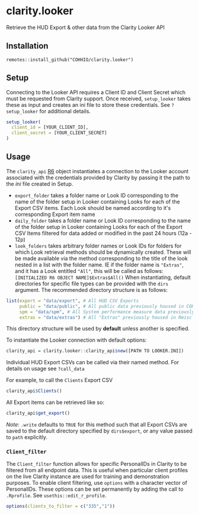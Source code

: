 # clarity.looker
Retrieve the HUD Export & other data from the Clarity Looker API

## Installation
`remotes::install_github("COHHIO/clarity.looker")`

## Setup
Connecting to the Looker API requires a Client ID and Client Secret which must be requested from Clarity support. Once received, `setup_looker` takes these as input and creates an ini file to store these credentials. See `?setup_looker` for additional details.
```r
setup_looker(
  client_id = [YOUR_CLIENT_ID],
  client_secret = [YOUR_CLIENT_SECRET]
)
```

## Usage
The `clarity_api` [R6](https://adv-r.hadley.nz/r6.html) object instantiates a connection to the Looker account associated with the credentials provided by Clarity by passing it the path to the *ini* file created in Setup. 
  - `export_folder` takes a folder name or Look ID corresponding to the name of the folder setup in Looker containing Looks for each of the Export CSV items. Each Look should be named according to it's corresponding Export item name
  - `daily_folder` takes a folder name or Look ID corresponding to the name of the folder setup in Looker containing Looks for each of the Export CSV Items filtered for data added or modified in the past 24 hours (12a - 12p)
  - `look_folders` takes arbitrary folder names or Look IDs for folders for which Look retrieval methods should be dynamically created. These will be made available via the method corresponding to the title of the look nested in a list with the folder name. IE if the folder name is `"Extras"`, and it has a Look entitled `"All"`, this will be called as follows: `[INITIALIZED R6 OBJECT NAME]$Extras$All()`
When instantiating, default directories for specific file types can be provided with the `dirs` argument. 
The  recommended directory structure is as follows:
```r
list(export = "data/export", # All HUD CSV Exports
     public = "data/public", # All public data previously housed in COHHIO_HMIS/public_data
     spm = "data/spm", # All System performance measure data previously housed in COHHIO_HMIS/SPM_data
     extras = "data/extras") # All "Extras" previously housed in Rmisc
```
This directory structure will be used by **default** unless another is specified.

To instantiate the Looker connection with default options:

```r
clarity_api = clarity.looker::clarity_api$new([PATH TO LOOKER.INI])
```

Individual HUD Export CSVs can be called via their named method. For details on usage see `?call_data`

For example, to call the `Clients` Export CSV
```r
clarity_api$Clients()
```

All Export items can be retrieved like so:
```r
clarity_api$get_export()
```
_Note_: `.write` defaults to `TRUE` for this method such that all Export CSVs are saved to the default directory specified by `dirs$export`, or any value passed to `path` explicitly.


### `Client_filter`
The `Client_filter` function allows for specific PersonalIDs in Clarity to be filtered from all endpoint data. This is useful when particular client profiles on the live Clarity instance are used for training and demonstration purposes. To enable client filtering, use `options` with a character vector of PersonalIDs. These options can be set permanently by adding the call to `.Rprofile`. See `usethis::edit_r_profile`. 

```r
options(clients_to_filter = c("335","1"))
```
